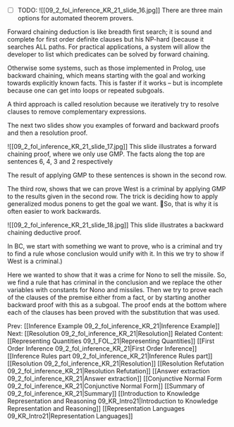 ﻿- [ ] TODO:
![[09_2_fol_inference_KR_21_slide_16.jpg]]
There are three main options for automated theorem provers.

Forward chaining  deduction is like breadth first search; it is  sound and complete for first order definite clauses but his NP-hard (because it searches ALL paths. For practical applications, a system will allow the developer to list which predicates can be solved by forward chaining.

Otherwise some systems, such as those implemented in Prolog, use backward chaining, which means starting with the goal and working towards explicitly known facts.  This is faster if it works – but is incomplete because one can get into loops or repeated subgoals.

A third approach is called resolution because we iteratively try to resolve clauses  to remove complementary expressions.

The next two slides show you examples of forward and backward proofs and then a resolution proof.

![[09_2_fol_inference_KR_21_slide_17.jpg]]
This slide illustrates a forward chaining proof, where we only use GMP.
The facts along the top are sentences 6, 4, 3 and 2 respectively

The result of applying GMP to these sentences is shown in the second row.

The third row, shows that we can prove West is a criminal by applying GMP to the results given in the second row.  The trick is deciding how to apply generalized modus ponens to get the goal we want.
So, that is why it is often easier to work backwards.

![[09_2_fol_inference_KR_21_slide_18.jpg]]
This slide illustrates a backward chaining deductive proof.

In BC, we start with something we want to prove, who is a criminal and try to find a rule whose conclusion would unify with it.  In this we try to show if West is a criminal.)

Here we wanted to show that it was a crime for Nono to sell the missile. So, we find a rule that has criminal in the conclusion and we replace the other variables with constants for Nono and missiles.
Then we try to prove each of the clauses of the premise either from a fact, or by starting another backward proof with this as a subgoal.
The proof ends at the bottom where each of the clauses has been proved with the substitution that was used.



Prev: [[Inference Example 09_2_fol_inference_KR_21|Inference Example]]
Next: [[Resolution 09_2_fol_inference_KR_21|Resolution]]
Related Content:
[[Representing Quantities 09_1_FOL_21|Representing Quantities]]
[[First Order Inference 09_2_fol_inference_KR_21|First Order Inference]]
[[Inference Rules part 09_2_fol_inference_KR_21|Inference Rules part]]
[[Resolution 09_2_fol_inference_KR_21|Resolution]]
[[Resolution Refutation 09_2_fol_inference_KR_21|Resolution Refutation]]
[[Answer extraction 09_2_fol_inference_KR_21|Answer extraction]]
[[Conjunctive Normal Form 09_2_fol_inference_KR_21|Conjunctive Normal Form]]
[[Summary of 09_2_fol_inference_KR_21|Summary]]
[[Introduction to Knowledge Representation and Reasoning 09_KR_Intro21|Introduction to Knowledge Representation and Reasoning]]
[[Representation Languages 09_KR_Intro21|Representation Languages]]